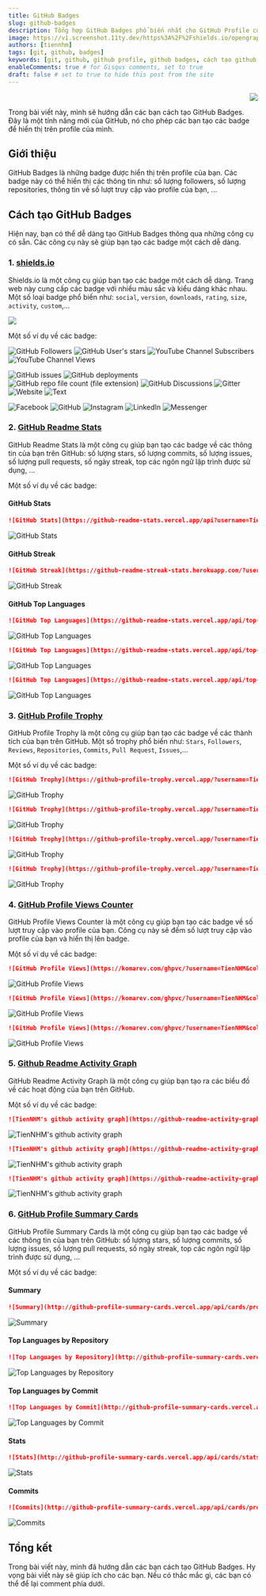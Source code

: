 ```yaml
---
title: GitHub Badges
slug: github-badges
description: Tổng hợp GitHub Badges phổ biến nhất cho GitHub Profile của bạn.
image: https://v1.screenshot.11ty.dev/https%3A%2F%2Fshields.io/opengraph/
authors: [tiennhm]
tags: [git, github, badges]
keywords: [git, github, github profile, github badges, cách tạo github badges, hướng dẫn, tạo github badges, tạo github badges đơn giản, tạo github badges đẹp mắt, tạo github badges cho người mới bắt đầu, shields.io, github-readme-stats, github-profile-trophy, github-profile-views-counter, github-readme-activity-graph, github badges, github badges tutorial, github badges example, github badges for profile, github badges for readme, github badges for repository, github badges for website, github badges for markdown, github badges for blog, github badges for youtube, github badges for facebook, github badges for instagram, github badges for linkedin, github badges for messenger, github badges for website, github badges for text]
enableComments: true # for Gisqus comments, set to true
draft: false # set to true to hide this post from the site
---
```


<p align="right">
    <img src="https://api.visitorbadge.io/api/visitors?path=https%3A%2F%2FTienNHM.github.io%2Fblog%2Fgithub-badges&label=⚪Views&labelColor=%2337d67a&countColor=%23555555&style=flat&labelStyle=upper" loading='lazy' decoding='async'/>
</p>

Trong bài viết này, mình sẽ hướng dẫn các bạn cách tạo GitHub Badges. Đây là một tính năng mới của GitHub, nó cho phép các bạn tạo các badge để hiển thị trên profile của mình.

<!-- truncate -->

## Giới thiệu

GitHub Badges là những badge được hiển thị trên profile của bạn. Các badge này có thể hiển thị các thông tin như: số lượng followers, số lượng repositories, thông tin về số lượt truy cập vào profile của bạn, ...

## Cách tạo GitHub Badges

Hiện nay, bạn có thể dễ dàng tạo GitHub Badges thông qua những công cụ có sẵn. Các công cụ này sẽ giúp bạn tạo các badge một cách dễ dàng.

### 1. [shields.io](https://shields.io/)

Shields.io là một công cụ giúp bạn tạo các badge một cách dễ dàng. Trang web này cung cấp các badge với nhiều màu sắc và kiểu dáng khác nhau. Một số loại badge phổ biến như: `social`, `version`, `downloads`, `rating`, `size`, `activity`, `custom`,...

<img src="https://v1.screenshot.11ty.dev/https%3A%2F%2Fshields.io/opengraph/" loading='lazy' decoding='async'/>

Một số ví dụ về các badge:

![GitHub Followers](https://img.shields.io/github/followers/TienNHM?style=social)
![GitHub User's stars](https://img.shields.io/github/stars/TienNHM?style=social)
![YouTube Channel Subscribers](https://img.shields.io/youtube/channel/subscribers/UCaRr1SjyHm61RrLY-DIBm1g?style=social)
![YouTube Channel Views](https://img.shields.io/youtube/channel/views/UCaRr1SjyHm61RrLY-DIBm1g?style=social)

![GitHub issues](https://img.shields.io/github/issues/TienNHM/tiennhm.github.io)
![GitHub deployments](https://img.shields.io/github/deployments/TienNHM/tiennhm.github.io/github-pages)
![GitHub repo file count (file extension)](https://img.shields.io/github/directory-file-count/TienNHM/tiennhm.github.io)
![GitHub Discussions](https://img.shields.io/github/discussions/TienNHM/tiennhm.github.io)
![Gitter](https://img.shields.io/gitter/room/TienNHM/tiennhm.github.io)
![Website](https://img.shields.io/website/http/tiennhm.github.io.svg)
![Text](https://img.shields.io/badge/Text-Blue-blue)

![Facebook](https://img.shields.io/badge/Facebook-1877F2?style=for-the-badge&logo=facebook&logoColor=white)
![GitHub](https://img.shields.io/badge/GitHub-100000?style=for-the-badge&logo=github&logoColor=white)
![Instagram](https://img.shields.io/badge/Instagram-E4405F?style=for-the-badge&logo=instagram&logoColor=white)
![LinkedIn](https://img.shields.io/badge/LinkedIn-0077B5?style=for-the-badge&logo=linkedin&logoColor=white)
![Messenger](https://img.shields.io/badge/Messenger-00B2FF?style=for-the-badge&logo=messenger&logoColor=white)

### 2. [GitHub Readme Stats](https://github.com/anuraghazra/github-readme-stats)

GitHub Readme Stats là một công cụ giúp bạn tạo các badge về các thông tin của bạn trên GitHub: số lượng stars, số lượng commits, số lượng issues, số lượng pull requests, số ngày streak, top các ngôn ngữ lập trình được sử dụng, ...

Một số ví dụ về các badge:

#### GitHub Stats

```markdown
![GitHub Stats](https://github-readme-stats.vercel.app/api?username=TienNHM&show_icons=true&theme=tokyonight)
```

![GitHub Stats](https://github-readme-stats.vercel.app/api?username=TienNHM&show_icons=true&theme=tokyonight)

#### GitHub Streak

```markdown
![GitHub Streak](https://github-readme-streak-stats.herokuapp.com/?user=TienNHM&theme=radical)
```

![GitHub Streak](https://github-readme-streak-stats.herokuapp.com/?user=TienNHM&theme=radical)

#### GitHub Top Languages

```markdown
![GitHub Top Languages](https://github-readme-stats.vercel.app/api/top-langs/?username=TienNHM&layout=compact&theme=dark)
```

![GitHub Top Languages](https://github-readme-stats.vercel.app/api/top-langs/?username=TienNHM&layout=compact&theme=dark)

```markdown
![GitHub Top Languages](https://github-readme-stats.vercel.app/api/top-langs/?username=TienNHM&layout=donut-vertical&theme=rose)
```

![GitHub Top Languages](https://github-readme-stats.vercel.app/api/top-langs/?username=TienNHM&layout=donut-vertical&theme=rose)

```markdown
![GitHub Top Languages](https://github-readme-stats.vercel.app/api/top-langs/?username=TienNHM&layout=donut&theme=swift)
```

![GitHub Top Languages](https://github-readme-stats.vercel.app/api/top-langs/?username=TienNHM&layout=donut&theme=swift)

### 3. [GitHub Profile Trophy](https://github.com/ryo-ma/github-profile-trophy)

GitHub Profile Trophy là một công cụ giúp bạn tạo các badge về các thành tích của bạn trên GitHub. Một số trophy phổ biến như: `Stars`, `Followers`, `Reviews`, `Repositories`, `Commits`, `Pull Request`, `Issues`,...

Một số ví dụ về các badge:

```markdown
![GitHub Trophy](https://github-profile-trophy.vercel.app/?username=TienNHM&theme=onedark&column=-1)
```

![GitHub Trophy](https://github-profile-trophy.vercel.app/?username=TienNHM&theme=onedark&column=-1)

```markdown
![GitHub Trophy](https://github-profile-trophy.vercel.app/?username=TienNHM&theme=onedark&column=-1&no-bg=true)
```

![GitHub Trophy](https://github-profile-trophy.vercel.app/?username=TienNHM&theme=onedark&column=-1&no-bg=true)

```markdown
![GitHub Trophy](https://github-profile-trophy.vercel.app/?username=TienNHM&theme=buddhism&column=4&row=4&no-frame=true)
```

![GitHub Trophy](https://github-profile-trophy.vercel.app/?username=TienNHM&theme=buddhism&column=4&row=4&no-frame=true)

```markdown
![GitHub Trophy](https://github-profile-trophy.vercel.app/?username=TienNHM&theme=juicyfresh&column=4&row=4&margin-w=15&margin-h=15)
```

![GitHub Trophy](https://github-profile-trophy.vercel.app/?username=TienNHM&theme=juicyfresh&column=4&row=4&margin-w=15&margin-h=15)

### 4. [GitHub Profile Views Counter](https://github.com/antonkomarev/github-profile-views-counter)

GitHub Profile Views Counter là một công cụ giúp bạn tạo các badge về số lượt truy cập vào profile của bạn. Công cụ này sẽ đếm số lượt truy cập vào profile của bạn và hiển thị lên badge.

Một số ví dụ về các badge:

```markdown
![GitHub Profile Views](https://komarev.com/ghpvc/?username=TienNHM&color=blue)
```

![GitHub Profile Views](https://komarev.com/ghpvc/?username=TienNHM&color=blue)

```markdown
![GitHub Profile Views](https://komarev.com/ghpvc/?username=TienNHM&color=red&style=plastic-square&label=TIENNHM+PROFILE+VIEWS)
```

![GitHub Profile Views](https://komarev.com/ghpvc/?username=TienNHM&color=red&style=plastic-square&label=TIENNHM+PROFILE+VIEWS)

```markdown
![GitHub Profile Views](https://komarev.com/ghpvc/?username=TienNHM&color=blue&style=for-the-badge)
```

![GitHub Profile Views](https://komarev.com/ghpvc/?username=TienNHM&color=blue&style=for-the-badge)

### 5. [Github Readme Activity Graph](https://github.com/Ashutosh00710/github-readme-activity-graph)

GitHub Readme Activity Graph là một công cụ giúp bạn tạo ra các biểu đồ về các hoạt động của bạn trên GitHub.

Một số ví dụ về các badge:

```markdown
![TienNHM's github activity graph](https://github-readme-activity-graph.vercel.app/graph?username=TienNHM&theme=dracula&custom_title=Theme+dracula)
```

![TienNHM's github activity graph](https://github-readme-activity-graph.vercel.app/graph?username=TienNHM&theme=dracula&custom_title=Theme+dracula)

```markdown
![TienNHM's github activity graph](https://github-readme-activity-graph.vercel.app/graph?username=TienNHM&theme=react-dark&custom_title=Theme+react-dark&height=600&area=true)
```

![TienNHM's github activity graph](https://github-readme-activity-graph.vercel.app/graph?username=TienNHM&theme=react-dark&custom_title=Theme+react-dark&height=600&area=true)

```markdown
![TienNHM's github activity graph](https://github-readme-activity-graph.vercel.app/graph?username=TienNHM&theme=vue&custom_title=Theme+vue&radius=16&hide_border=true)
```

![TienNHM's github activity graph](https://github-readme-activity-graph.vercel.app/graph?username=TienNHM&theme=vue&custom_title=Theme+vue&radius=16&hide_border=true)

### 6. [GitHub Profile Summary Cards](http://github-profile-summary-cards.vercel.app/)

GitHub Profile Summary Cards là một công cụ giúp bạn tạo các badge về các thông tin của bạn trên GitHub: số lượng stars, số lượng commits, số lượng issues, số lượng pull requests, số ngày streak, top các ngôn ngữ lập trình được sử dụng, ...

Một số ví dụ về các badge:

#### Summary

```markdown
![Summary](http://github-profile-summary-cards.vercel.app/api/cards/profile-details?username=TienNHM&theme=algolia)
```

![Summary](http://github-profile-summary-cards.vercel.app/api/cards/profile-details?username=TienNHM&theme=algolia)

#### Top Languages by Repository

```markdown
![Top Languages by Repository](http://github-profile-summary-cards.vercel.app/api/cards/repos-per-language?username=TienNHM&theme=material_palenight)
```

![Top Languages by Repository](http://github-profile-summary-cards.vercel.app/api/cards/repos-per-language?username=TienNHM&theme=material_palenight)

#### Top Languages by Commit

```markdown
![Top Languages by Commit](http://github-profile-summary-cards.vercel.app/api/cards/most-commit-language?username=TienNHM&theme=tokyonight)
```

![Top Languages by Commit](http://github-profile-summary-cards.vercel.app/api/cards/most-commit-language?username=TienNHM&theme=tokyonight)

#### Stats

```markdown
![Stats](http://github-profile-summary-cards.vercel.app/api/cards/stats?username=TienNHM&theme=material_palenight)
```

![Stats](http://github-profile-summary-cards.vercel.app/api/cards/stats?username=TienNHM&theme=material_palenight)

#### Commits

```markdown
![Commits](http://github-profile-summary-cards.vercel.app/api/cards/productive-time?username=TienNHM&theme=transparent&utcOffset=7)
```

![Commits](http://github-profile-summary-cards.vercel.app/api/cards/productive-time?username=TienNHM&theme=transparent&utcOffset=7)

## Tổng kết

Trong bài viết này, mình đã hướng dẫn các bạn cách tạo GitHub Badges. Hy vọng bài viết này sẽ giúp ích cho các bạn. Nếu có thắc mắc gì, các bạn có thể để lại comment phía dưới.